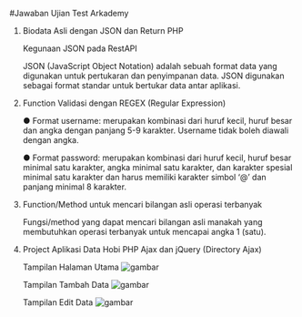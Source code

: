 #Jawaban Ujian Test Arkademy

1.  Biodata Asli dengan JSON dan Return PHP

    Kegunaan JSON pada RestAPI
    
    JSON (JavaScript Object Notation) adalah sebuah format data yang digunakan untuk pertukaran dan penyimpanan data. JSON 
    digunakan sebagai format standar untuk bertukar data antar aplikasi.

2.  Function Validasi dengan REGEX (Regular Expression)

    ● Format username: merupakan kombinasi dari huruf kecil, huruf besar dan angka dengan panjang 5-9 karakter. Username tidak 
      boleh diawali   
      dengan angka.
      
    ● Format password: merupakan kombinasi dari huruf kecil, huruf besar minimal satu karakter, angka minimal satu karakter, dan 
      karakter spesial 
      minimal satu karakter dan harus memiliki karakter simbol ‘@’  dan panjang minimal 8 karakter.

3.  Function/Method untuk mencari bilangan asli operasi terbanyak

    Fungsi/method yang dapat mencari bilangan asli manakah yang membutuhkan operasi terbanyak untuk mencapai angka 1 (satu).

7.  Project Aplikasi Data Hobi PHP Ajax dan jQuery (Directory Ajax)

    Tampilan Halaman Utama
    ![gambar](https://user-images.githubusercontent.com/52070105/60757814-b4e50a00-a039-11e9-9d1d-bf5c69a7e746.png)
    
    Tampilan Tambah Data
    ![gambar](https://user-images.githubusercontent.com/52070105/60757865-52403e00-a03a-11e9-8faf-cf383cb9282e.png)
    
    Tampilan Edit Data
    ![gambar](https://user-images.githubusercontent.com/52070105/60757876-7d2a9200-a03a-11e9-87e5-bc4ed34b6a2c.png)
